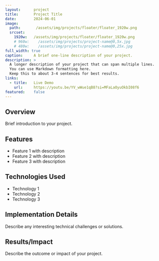 ```yaml
---
layout:      project
title:       Project Title
date:        2024-06-01
image:
  path:       /assets/img/projects/floater/floater_1920w.png
  srcset:
    1920w:   /assets/img/projects/floater/floater_1920w.png
    # 960w:    /assets/img/projects/project-name@0,5x.jpg
    # 480w:    /assets/img/projects/project-name@0,25x.jpg
full_width: true
caption:     A brief one-line description of your project.
description: >
  A longer description of your project that can span multiple lines.
  You can use Markdown formatting here.
  Keep this to about 3-4 sentences for best results.
links:
  - title:   Live Demo
    url:     https://youtu.be/YV_wWue1qB8?si=MFaLaOyuOkbI08f6
featured:    false
---
```


## Overview
Brief introduction to your project.

## Features
- Feature 1 with description
- Feature 2 with description
- Feature 3 with description

## Technologies Used
- Technology 1
- Technology 2
- Technology 3

## Implementation Details
Describe any interesting technical challenges or solutions.

## Results/Impact
Describe the outcome or impact of your project.